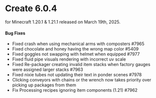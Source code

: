 # Create 6.0.4

for Minecraft 1.20.1 & 1.21.1 released on March 19th, 2025.

#### Bug Fixes

- Fixed crash when using mechanical arms with composters #7965
- Fixed chocolate and honey having the wrong map color #5409
- Fixed goggles not swapping with helmet when equipped #7977
- Fixed fluid pipe visuals rendering with incorrect uv scale
- Fixed Re-packager creating invalid item stacks when factory gauges were assigned larger stacks #7963
- Fixed nixie tubes not updating their text in ponder scenes #7978
- Clicking conveyors with chains or the wrench now takes priority over picking up packages from them
- Fix Processing recipes ignoring item components (1.21) #7962

